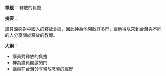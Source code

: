 **標題：** 釋放的負擔

**摘要：**

講員深感對中國人的釋放負擔，因此神為他開啟許多門，讓他得以來到台灣與不同的人分享關於釋放的教導。

**大綱：**

* 講員對釋放的負擔
* 神為講員開啟的門
* 講員在台灣分享釋放教導的經歷
